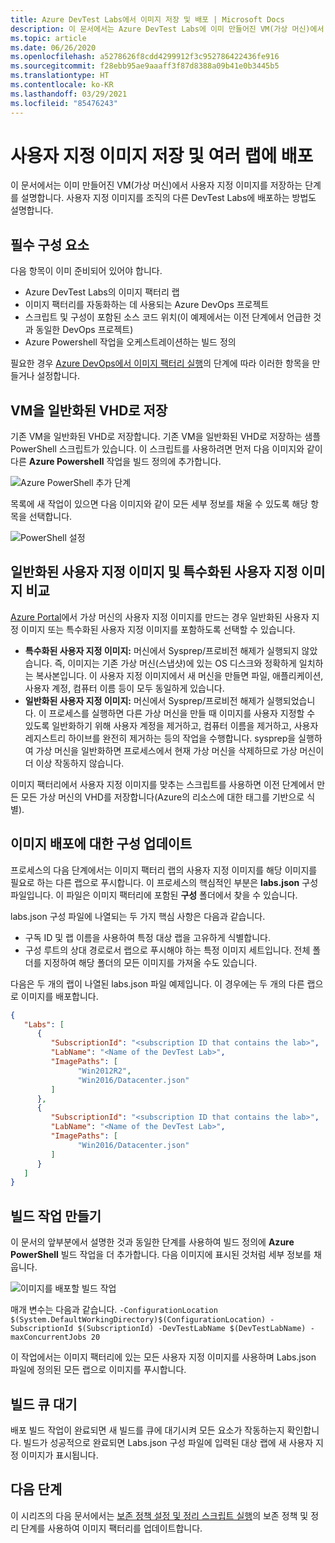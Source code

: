 ```yaml
---
title: Azure DevTest Labs에서 이미지 저장 및 배포 | Microsoft Docs
description: 이 문서에서는 Azure DevTest Labs에 이미 만들어진 VM(가상 머신)에서 사용자 지정 이미지를 저장하는 단계를 설명합니다.
ms.topic: article
ms.date: 06/26/2020
ms.openlocfilehash: a5278626f8cdd4299912f3c952786422436fe916
ms.sourcegitcommit: f28ebb95ae9aaaff3f87d8388a09b41e0b3445b5
ms.translationtype: HT
ms.contentlocale: ko-KR
ms.lasthandoff: 03/29/2021
ms.locfileid: "85476243"
---
```

# <a name="save-custom-images-and-distribute-to-multiple-labs"></a>사용자 지정 이미지 저장 및 여러 랩에 배포
이 문서에서는 이미 만들어진 VM(가상 머신)에서 사용자 지정 이미지를 저장하는 단계를 설명합니다. 사용자 지정 이미지를 조직의 다른 DevTest Labs에 배포하는 방법도 설명합니다.

## <a name="prerequisites"></a>필수 구성 요소
다음 항목이 이미 준비되어 있어야 합니다.

- Azure DevTest Labs의 이미지 팩터리 랩
- 이미지 팩터리를 자동화하는 데 사용되는 Azure DevOps 프로젝트
- 스크립트 및 구성이 포함된 소스 코드 위치(이 예제에서는 이전 단계에서 언급한 것과 동일한 DevOps 프로젝트)
- Azure Powershell 작업을 오케스트레이션하는 빌드 정의

필요한 경우 [Azure DevOps에서 이미지 팩터리 실행](image-factory-set-up-devops-lab.md)의 단계에 따라 이러한 항목을 만들거나 설정합니다. 

## <a name="save-vms-as-generalized-vhds"></a>VM을 일반화된 VHD로 저장
기존 VM을 일반화된 VHD로 저장합니다.  기존 VM을 일반화된 VHD로 저장하는 샘플 PowerShell 스크립트가 있습니다. 이 스크립트를 사용하려면 먼저 다음 이미지와 같이 다른 **Azure Powershell** 작업을 빌드 정의에 추가합니다.

![Azure PowerShell 추가 단계](./media/save-distribute-custom-images/powershell-step.png)

목록에 새 작업이 있으면 다음 이미지와 같이 모든 세부 정보를 채울 수 있도록 해당 항목을 선택합니다. 

![PowerShell 설정](./media/save-distribute-custom-images/powershell-settings.png)


## <a name="generalized-vs-specialized-custom-images"></a>일반화된 사용자 지정 이미지 및 특수화된 사용자 지정 이미지 비교
[Azure Portal](https://portal.azure.com)에서 가상 머신의 사용자 지정 이미지를 만드는 경우 일반화된 사용자 지정 이미지 또는 특수화된 사용자 지정 이미지를 포함하도록 선택할 수 있습니다.

- **특수화된 사용자 지정 이미지:** 머신에서 Sysprep/프로비전 해제가 실행되지 않았습니다. 즉, 이미지는 기존 가상 머신(스냅샷)에 있는 OS 디스크와 정확하게 일치하는 복사본입니다.  이 사용자 지정 이미지에서 새 머신을 만들면 파일, 애플리케이션, 사용자 계정, 컴퓨터 이름 등이 모두 동일하게 있습니다.
- **일반화된 사용자 지정 이미지:** 머신에서 Sysprep/프로비전 해제가 실행되었습니다.  이 프로세스를 실행하면 다른 가상 머신을 만들 때 이미지를 사용자 지정할 수 있도록 일반화하기 위해 사용자 계정을 제거하고, 컴퓨터 이름을 제거하고, 사용자 레지스트리 하이브를 완전히 제거하는 등의 작업을 수행합니다.  sysprep을 실행하여 가상 머신을 일반화하면 프로세스에서 현재 가상 머신을 삭제하므로 가상 머신이 더 이상 작동하지 않습니다.

이미지 팩터리에서 사용자 지정 이미지를 맞추는 스크립트를 사용하면 이전 단계에서 만든 모든 가상 머신의 VHD를 저장합니다(Azure의 리소스에 대한 태그를 기반으로 식별).

## <a name="update-configuration-for-distributing-images"></a>이미지 배포에 대한 구성 업데이트
프로세스의 다음 단계에서는 이미지 팩터리 랩의 사용자 지정 이미지를 해당 이미지를 필요로 하는 다른 랩으로 푸시합니다. 이 프로세스의 핵심적인 부분은 **labs.json** 구성 파일입니다. 이 파일은 이미지 팩터리에 포함된 **구성** 폴더에서 찾을 수 있습니다.

labs.json 구성 파일에 나열되는 두 가지 핵심 사항은 다음과 같습니다.

- 구독 ID 및 랩 이름을 사용하여 특정 대상 랩을 고유하게 식별합니다.
- 구성 루트의 상대 경로로서 랩으로 푸시해야 하는 특정 이미지 세트입니다. 전체 폴더를 지정하여 해당 폴더의 모든 이미지를 가져올 수도 있습니다.

다음은 두 개의 랩이 나열된 labs.json 파일 예제입니다. 이 경우에는 두 개의 다른 랩으로 이미지를 배포합니다.

```json
{
   "Labs": [
      {
         "SubscriptionId": "<subscription ID that contains the lab>",
         "LabName": "<Name of the DevTest Lab>",
         "ImagePaths": [
               "Win2012R2",
               "Win2016/Datacenter.json"
         ]
      },
      {
         "SubscriptionId": "<subscription ID that contains the lab>",
         "LabName": "<Name of the DevTest Lab>",
         "ImagePaths": [
               "Win2016/Datacenter.json"
         ]
      }
   ]
}
```

## <a name="create-a-build-task"></a>빌드 작업 만들기
이 문서의 앞부분에서 설명한 것과 동일한 단계를 사용하여 빌드 정의에 **Azure PowerShell** 빌드 작업을 더 추가합니다. 다음 이미지에 표시된 것처럼 세부 정보를 채웁니다. 

![이미지를 배포할 빌드 작업](./media/save-distribute-custom-images/second-build-task-powershell.png)

매개 변수는 다음과 같습니다. `-ConfigurationLocation $(System.DefaultWorkingDirectory)$(ConfigurationLocation) -SubscriptionId $(SubscriptionId) -DevTestLabName $(DevTestLabName) -maxConcurrentJobs 20`

이 작업에서는 이미지 팩터리에 있는 모든 사용자 지정 이미지를 사용하며 Labs.json 파일에 정의된 모든 랩으로 이미지를 푸시합니다.

## <a name="queue-the-build"></a>빌드 큐 대기
배포 빌드 작업이 완료되면 새 빌드를 큐에 대기시켜 모든 요소가 작동하는지 확인합니다. 빌드가 성공적으로 완료되면 Labs.json 구성 파일에 입력된 대상 랩에 새 사용자 지정 이미지가 표시됩니다.

## <a name="next-steps"></a>다음 단계
이 시리즈의 다음 문서에서는 [보존 정책 설정 및 정리 스크립트 실행](image-factory-set-retention-policy-cleanup.md)의 보존 정책 및 정리 단계를 사용하여 이미지 팩터리를 업데이트합니다.
